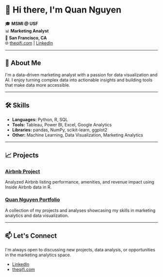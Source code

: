 # 👋 Hi there, I'm Quan Nguyen

🎓 **MSMI @ USF**  
📊 **Marketing Analyst**  
📍 **San Francisco, CA**  
🌐 [theqifi.com](https://theqifi.com) | [LinkedIn](https://www.linkedin.com/in/quannguyen0161)

---

## 🧠 About Me

I'm a data-driven marketing analyst with a passion for data visualization and AI. I enjoy turning complex data into actionable insights and building tools that make data more accessible.

---

## 🛠️ Skills

- **Languages:** Python, R, SQL
- **Tools:** Tableau, Power BI, Excel, Google Analytics
- **Libraries:** pandas, NumPy, scikit-learn, ggplot2
- **Other:** Machine Learning, Data Visualization, Marketing Analytics

---

## 📈 Projects

### [Airbnb Project](https://github.com/QuanNguyen01-builder/airbnb_project)
Analyzed Airbnb listing performance, amenities, and revenue impact using Inside Airbnb data in R.

### [Quan Nguyen Portfolio](https://github.com/QuanNguyen01-builder/quan-nguyen)
A collection of my projects and analyses showcasing my skills in marketing analytics and data visualization.

---

## 📫 Let's Connect

I'm always open to discussing new projects, data analysis, or opportunities in the marketing analytics space.

- [LinkedIn](https://www.linkedin.com/in/quannguyen0161)
- [theqifi.com](https://theqifi.com)
